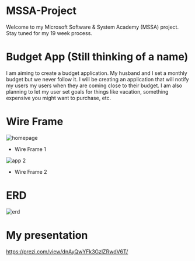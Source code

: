 # MSSA-Project
Welcome to my Microsoft Software & System Academy (MSSA) project. Stay tuned for my 19 week process. 

# Budget App (Still thinking of a name)
I am aiming to create a budget application. My husband and I set a monthly budget but we never follow it. I will be creating an application that will notify my users my users when they are coming close to their budget. I am also planning to let my user set goals for things like vacation, something expensive you might want to purchase, etc.

# Wire Frame
![homepage](https://user-images.githubusercontent.com/52970331/62881223-29b7fd80-bce4-11e9-8b6a-74ee2da1887f.PNG)
- Wire Frame 1

![app 2](https://user-images.githubusercontent.com/52970331/62881250-36d4ec80-bce4-11e9-9f60-f875a1a2df73.PNG)
- Wire Frame 2

# ERD
![erd](https://user-images.githubusercontent.com/52970331/62880940-74854580-bce3-11e9-8525-dc7e1103320d.png)

# My presentation
https://prezi.com/view/dnAyQwYFk3GzlZRwdV6T/ 
